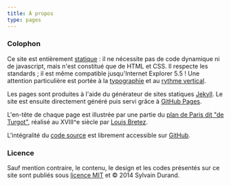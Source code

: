 ```yaml
---
title: À propos
type: pages
---
```


### Colophon
Ce site est entièrement [statique](https://fr.wikipedia.org/wiki/Page_web_statique) : il ne nécessite pas de code dynamique ni de javascript, mais n'est constitué que de HTML et CSS. Il respecte les standards ; il est même compatible jusqu'Internet Explorer 5.5 ! Une attention particulière est portée à la [typographie](http://webtypography.net/) et au [rythme vertical](http://webtypography.net/2.2.2).

Les pages sont produites à l'aide du générateur de sites statiques [Jekyll](http://jekyllrb.com/). Le site est ensuite directement généré puis servi grâce à [GitHub Pages](https://pages.github.com/). 


L'en-tête de chaque page est illustrée par une partie du [plan de Paris dit "de Turgot"](https://fr.wikipedia.org/wiki/Plan_de_Turgot), réalisé au XVIII^e siècle par [Louis Bretez](https://fr.wikipedia.org/wiki/Louis_Bretez).

L'intégralité du [code source](https://github.com/sylvaindurand/sylvaindurand.github.io) est librement accessible sur [GitHub](https://github.com/sylvaindurand/sylvaindurand.github.io).

### Licence
Sauf mention contraire, le contenu, le design et les codes présentés sur ce site sont publiés sous [licence MIT](http://opensource.org/licenses/MIT) et © 2014 Sylvain Durand.
